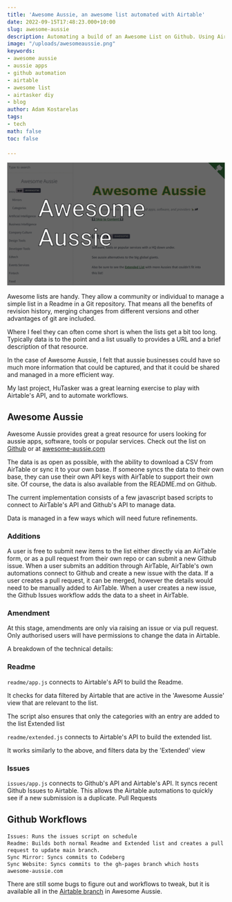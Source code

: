 ```yaml
---
title: 'Awesome Aussie, an awesome list automated with Airtable'
date: 2022-09-15T17:48:23.000+10:00
slug: awesome-aussie
description: Automating a build of an Awesome List on Github. Using Airtable to manage the data to build a README.md and update a website.
image: "/uploads/awesomeaussie.png"
keywords:
- awesome aussie
- aussie apps
- github automation
- airtable
- awesome list
- airtasker diy
- blog
author: Adam Kostarelas
tags:
- tech
math: false
toc: false

---
```


![Awesome Aussie](/uploads/awesomeaussie.png "Awesome Aussie")


Awesome lists are handy. They allow a community or individual to manage a simple list in a Readme in a Git repository. That means all the benefits of revision history, merging changes from different versions and other advantages of git are included.

Where I feel they can often come short is when the lists get a bit too long. Typically data is to the point and a list usually to provides a URL and a brief description of that resource.

In the case of Awesome Aussie, I felt that aussie businesses could have so much more information that could be captured, and that it could be shared and managed in a more efficient way.

My last project, HuTasker was a great learning exercise to play with Airtable's API, and to automate workflows.

## Awesome Aussie
Awesome Aussie provides great a great resource for users looking for aussie apps, software, tools or popular services.
Check out the list on [Github](https://github.com/AdamXweb/awesome-aussie) or at [awesome-aussie.com](https://awesome-aussie.com)

The data is as open as possible, with the ability to download a CSV from AirTable or sync it to your own base. If someone syncs the data to their own base, they can use their own API keys with AirTable to support their own site.
Of course, the data is also available from the README.md on Github.

The current implementation consists of a few javascript based scripts to connect to AirTable's API and Github's API to manage data.

Data is managed in a few ways which will need future refinements.
### Additions
A user is free to submit new items to the list either directly via an AirTable form, or as a pull request from their own repo or can submit a new Github issue.
When a user submits an addition through AirTable, AirTable's own automations connect to Github and create a new issue with the data.
If a user creates a pull request, it can be merged, however the details would need to be manually added to AirTable.
When a user creates a new issue, the Github Issues workflow adds the data to a sheet in AirTable.

### Amendment
At this stage, amendments are only via raising an issue or via pull request. Only authorised users will have permissions to change the data in Airtable.


A breakdown of the technical details:

### Readme
`readme/app.js` connects to Airtable's API to build the Readme.

It checks for data filtered by Airtable that are active in the 'Awesome Aussie' view that are relevant to the list.

The script also ensures that only the categories with an entry are added to the list
Extended list

`readme/extended.js` connects to Airtable's API to build the extended list.

It works similarly to the above, and filters data by the 'Extended' view

### Issues

`issues/app.js` connects to Github's API and Airtable's API. It syncs recent Github Issues to Airtable. This allows the Airtable automations to quickly see if a new submission is a duplicate.
Pull Requests


## Github Workflows

    Issues: Runs the issues script on schedule
    Readme: Builds both normal Readme and Extended list and creates a pull request to update main branch.
    Sync Mirror: Syncs commits to Codeberg
    Sync Website: Syncs commits to the gh-pages branch which hosts awesome-aussie.com


There are still some bugs to figure out and workflows to tweak, but it is available all in the [Airtable branch](https://github.com/AdamXweb/awesome-aussie/tree/airtable) in Awesome Aussie.

